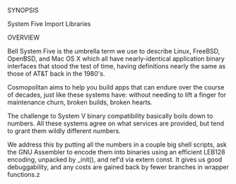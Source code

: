 SYNOPSIS

  System Five Import Libraries

OVERVIEW

  Bell System Five is the umbrella term we use to describe Linux,
  FreeBSD, OpenBSD, and Mac OS X which all have nearly-identical
  application binary interfaces that stood the test of time, having
  definitions nearly the same as those of AT&T back in the 1980's.

  Cosmopolitan aims to help you build apps that can endure over the
  course of decades, just like these systems have: without needing to
  lift a finger for maintenance churn, broken builds, broken hearts.

  The challenge to System V binary compatibility basically boils down
  to numbers. All these systems agree on what services are provided,
  but tend to grant them wildly different numbers.

  We address this by putting all the numbers in a couple big shell
  scripts, ask the GNU Assembler to encode them into binaries using an
  efficient LEB128 encoding, unpacked by _init(), and ref'd via extern
  const. It gives us good debuggability, and any costs are gained back
  by fewer branches in wrapper functions.z
